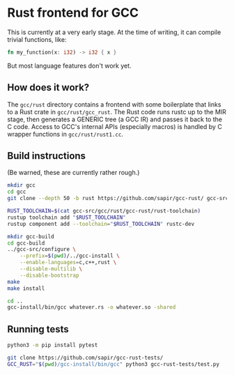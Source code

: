# Rust frontend for GCC

This is currently at a very early stage. At the time of writing, it can compile
trivial functions, like:

```rust
fn my_function(x: i32) -> i32 { x }
```

But most language features don't work yet.

## How does it work?

The `gcc/rust` directory contains a frontend with some boilerplate that links to
a Rust crate in `gcc/rust/gcc_rust`. The Rust code runs rustc up to the MIR
stage, then generates a GENERIC tree (a GCC IR) and passes it back to the C
code. Access to GCC's internal APIs (especially macros) is handled by C wrapper
functions in `gcc/rust/rust1.cc`.

## Build instructions

(Be warned, these are currently rather rough.)

```sh
mkdir gcc
cd gcc
git clone --depth 50 -b rust https://github.com/sapir/gcc-rust/ gcc-src

RUST_TOOLCHAIN=$(cat gcc-src/gcc/rust/gcc-rust/rust-toolchain)
rustup toolchain add "$RUST_TOOLCHAIN"
rustup component add --toolchain="$RUST_TOOLCHAIN" rustc-dev

mkdir gcc-build
cd gcc-build
../gcc-src/configure \
    --prefix=$(pwd)/../gcc-install \
    --enable-languages=c,c++,rust \
    --disable-multilib \
    --disable-bootstrap
make
make install

cd ..
gcc-install/bin/gcc whatever.rs -o whatever.so -shared
```

## Running tests

```sh
python3 -m pip install pytest

git clone https://github.com/sapir/gcc-rust-tests/
GCC_RUST="$(pwd)/gcc-install/bin/gcc" python3 gcc-rust-tests/test.py
```
